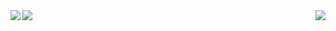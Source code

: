 <img src="https://github-readme-stats.vercel.app/api/top-langs/?username=whjin&layout=compact" card_width="300" align="left"/>
<img src="https://github-readme-stats.vercel.app/api?username=whjin&theme=radical&show_icons=true" card_width="400" align="right"/>
<img src="https://github-profile-trophy.vercel.app/?username=whjin&theme=flat&column=7"/>
